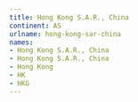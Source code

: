 ```yaml
---
title: Hong Kong S.A.R., China
continent: AS
urlname: hong-kong-sar-china
names:
- Hong Kong S.A.R., China
- Hong Kong S.A.R., China
- Hong Kong
- HK
- HKG
---
```


